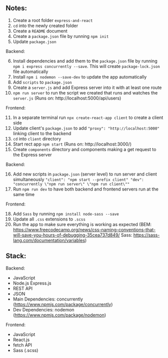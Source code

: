 ## Notes:

1. Create a root folder `express-and-react`
2. `cd` into the newly created folder
3. Create a `README` document
4. Create a `package.json` file by running `npm init`
5. Update `package.json`

Backend:

6. Install dependencies and add them to the `package.json` file by running `npm i express concurrently --save`. This will create `package-lock.json` file automatically
7. Install `npm i nodemon --save-dev` to update the app automatically
8. Add `scripts` to `package.json`
9. Create a `server.js` and add Express server into it with at least one route
10. `npm run server` to run the script we created that runs and watches the `server.js`
    (Runs on: http://localhost:5000/api/users)

Frontend:

11. In a separate terminal run `npx create-react-app client` to create a client side
12. Update client's `package.json` to add `"proxy": "http://localhost:5000"` linking client to the backend
13. `cd` into `client` directory
14. Start rect app `npm start`
    (Runs on: http://localhost:3000/)
15. Create `components` directory and components making a get request to the Express server

Backend:

16. Add new scripts in `package.json` (server level) to run server and client simultaneously `"client": "npm start --prefix client" "dev": "concurrently \"npm run server\" \"npm run client\""`
17. Run `npm run dev` to have both backend and frontend servers run at the same time

Frontend:

18. Add `Sass` by running `npm install node-sass --save`
19. Update all `.css` extensions to `.scss`
20. Run the app to make sure everything is working as expected
    (BEM: https://www.freecodecamp.org/news/css-naming-conventions-that-will-save-you-hours-of-debugging-35cea737d849/
    Sass: https://sass-lang.com/documentation/variables)

## Stack:

Backend:

- JavaScript
- Node.js Express.js
- REST API
- JSON
- Main Dependencies: concurrently (https://www.npmjs.com/package/concurrently)
- Dev Dependencies: nodemon (https://www.npmjs.com/package/nodemon)

Frontend:

- JavaScript
- React.js
- fetch API
- Sass (.scss)
